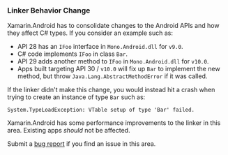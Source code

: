 ### Linker Behavior Change

Xamarin.Android has to consolidate changes to the Android APIs and how
they affect C# types. If you consider an example such as:

* API 28 has an `IFoo` interface in `Mono.Android.dll` for `v9.0`.
* C# code implements `IFoo` in class `Bar`.
* API 29 adds another method to `IFoo` in `Mono.Android.dll` for
  `v10.0`.
* Apps built targeting API 30 / `v10.0` will fix up `Bar` to implement
  the new method, but throw `Java.Lang.AbstractMethodError` if it was
  called.

If the linker didn't make this change, you would instead hit a crash
when trying to create an instance of type `Bar` such as:

    System.TypeLoadException: VTable setup of type 'Bar' failed.

Xamarin.Android has some performance improvements to the linker in
this area. Existing apps *should* not be affected.

Submit a [bug report][bug] if you find an issue in this area.

[bug]: https://github.com/xamarin/xamarin-android/wiki/Submitting-Bugs,-Feature-Requests,-and-Pull-Requests
